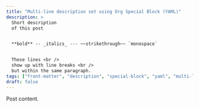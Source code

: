 ```yaml
---
title: "Multi-line description set using Org Special Block (YAML)"
description: >
  Short description
  of this post


  **bold** -- _italics_ --- ~~strikethrough~~ `monospace`


  These lines <br />
  show up with line breaks <br />
  but within the same paragraph.
tags: ["front-matter", "description", "special-block", "yaml", "multi-line"]
draft: false
---
```


Post content.
